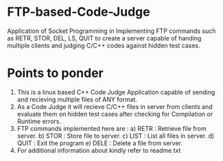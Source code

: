 # FTP-based-Code-Judge
Application of Socket Programming in Implementing FTP commands such as RETR, STOR, DEL, LS, QUIT to create a server capable of handing multiple clients and judging C/C++ codes against hidden test cases.

# Points to ponder 
1) This is a linux based C++ Code Judge Application capable of sending and recieving multiple files of ANY format.
2) As a Code Judge it will recieve C/C++ files in server from clients and evaluate them on hidden test cases after checking for Compilation or Runtime errors. 
3) FTP commands implemented here are :
   a) RETR : Retrieve file from server.
   b) STOR : Store file to server.
   c) LIST : List all files in server.
   d) QUIT : Exit the program
   e) DELE : Delete a file from server.
4) For additional information about kindly refer to readme.txt
